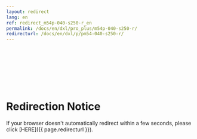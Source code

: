 ```yaml
---
layout: redirect
lang: en
ref: redirect_m54p-040-s250-r_en
permalink: /docs/en/dxl/pro_plus/m54p-040-s250-r/
redirecturl: /docs/en/dxl/p/pm54-040-s250-r/
---
```


<br><br><br><br><br><br>
# Redirection Notice
If your browser doesn't automatically redirect within a few seconds, please click [HERE]({{ page.redirecturl }}).
